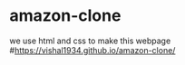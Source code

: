 # amazon-clone
we use html and css to make this webpage
#https://vishal1934.github.io/amazon-clone/
